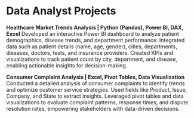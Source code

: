 # Data Analyst Projects

**Healthcare Market Trends Analysis | Python (Pandas), Power BI, DAX, Excel**
Developed an interactive Power BI dashboard to analyze patient demographics, disease trends, and department performance. Integrated data such as patient details (name, age, gender), cities, departments, diseases, doctors, tests, and insurance providers. Created KPIs and visualizations to track patient count by city, department, and disease, enabling actionable insights for decision-making.

**Consumer Complaint Analysis | Excel, Pivot Tables, Data Visualization**
Conducted a detailed analysis of consumer complaints to identify trends and optimize customer service strategies. Used fields like Product, Issue, Company, and State to extract insights. Leveraged pivot tables and data visualizations to evaluate complaint patterns, response times, and dispute resolution rates, empowering stakeholders with data-driven decisions.





